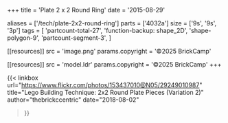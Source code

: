 +++
title = 'Plate 2 x 2 Round Ring'
date  = '2015-08-29'

aliases = ['/tech/plate-2x2-round-ring']
parts = ['4032a']
size  = ['9s', '9s', '3p']
tags  = [
  'partcount-total-27',
  'function-backup: shape_2D',
  'shape-polygon-9',
  'partcount-segment-3',
]

[[resources]]
src              = 'image.png'
params.copyright = '©2025 BrickCamp'

[[resources]]
src              = 'model.ldr'
params.copyright = '©2025 BrickCamp'
+++

{{< linkbox
    url="https://www.flickr.com/photos/153437010@N05/29249010987"
    title="Lego Building Technique: 2x2 Round Plate Pieces (Variation 2)"
    author="thebrickccentric"
    date="2018-08-02"
>}}
